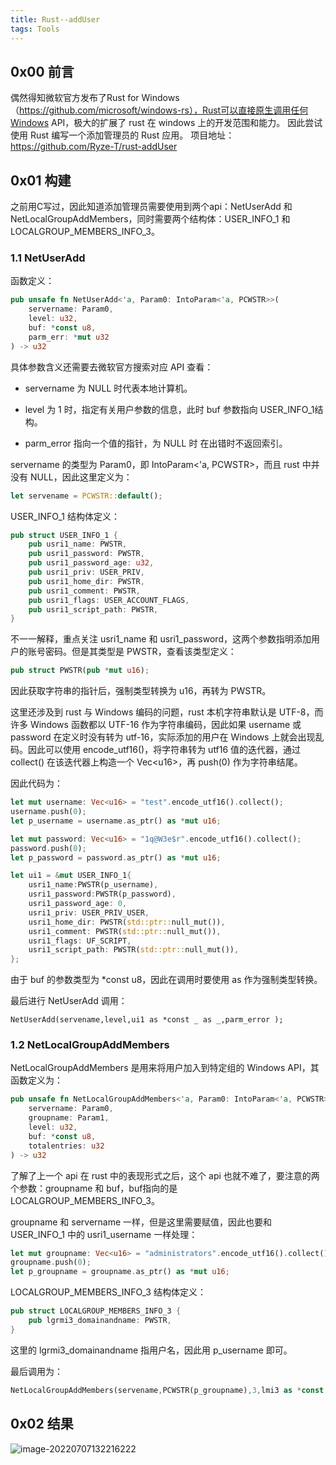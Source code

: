 ```yaml
---
title: Rust--addUser
tags: Tools
---
```

## 0x00 前言
偶然得知微软官方发布了Rust for Windows（https://github.com/microsoft/windows-rs），Rust可以直接原生调用任何Windows API，极大的扩展了 rust 在 windows 上的开发范围和能力。
因此尝试使用 Rust 编写一个添加管理员的 Rust 应用。
项目地址：https://github.com/Ryze-T/rust-addUser

## 0x01 构建
之前用C写过，因此知道添加管理员需要使用到两个api：NetUserAdd 和 NetLocalGroupAddMembers，同时需要两个结构体：USER_INFO_1 和 LOCALGROUP_MEMBERS_INFO_3。

### 1.1 NetUserAdd
函数定义：
```rust
pub unsafe fn NetUserAdd<'a, Param0: IntoParam<'a, PCWSTR>>(
    servername: Param0, 
    level: u32, 
    buf: *const u8, 
    parm_err: *mut u32
) -> u32
```

具体参数含义还需要去微软官方搜索对应 API 查看：

+ servername 为 NULL 时代表本地计算机。

+ level 为 1 时，指定有关用户参数的信息，此时 buf 参数指向 USER_INFO_1结构。
+ parm_error 指向一个值的指针，为 NULL 时 在出错时不返回索引。

servername 的类型为 Param0，即 IntoParam<'a, PCWSTR>，而且 rust 中并没有 NULL，因此这里定义为：

```rust
let servename = PCWSTR::default();
```

USER_INFO_1 结构体定义：

```rust
pub struct USER_INFO_1 {
    pub usri1_name: PWSTR,
    pub usri1_password: PWSTR,
    pub usri1_password_age: u32,
    pub usri1_priv: USER_PRIV,
    pub usri1_home_dir: PWSTR,
    pub usri1_comment: PWSTR,
    pub usri1_flags: USER_ACCOUNT_FLAGS,
    pub usri1_script_path: PWSTR,
}
```

不一一解释，重点关注 usri1_name 和 usri1_password，这两个参数指明添加用户的账号密码。但是其类型是 PWSTR，查看该类型定义：

```rust
pub struct PWSTR(pub *mut u16);
```

因此获取字符串的指针后，强制类型转换为 u16，再转为 PWSTR。

这里还涉及到 rust 与 Windows 编码的问题，rust 本机字符串默认是 UTF-8，而许多 Windows 函数都以 UTF-16 作为字符串编码，因此如果 username 或 password 在定义时没有转为 utf-16，实际添加的用户在 Windows 上就会出现乱码。因此可以使用 encode_utf16()，将字符串转为 utf16 值的迭代器，通过 collect() 在该迭代器上构造一个 Vec\<u16>，再 push(0) 作为字符串结尾。

因此代码为：

```rust
let mut username: Vec<u16> = "test".encode_utf16().collect();
username.push(0);
let p_username = username.as_ptr() as *mut u16;

let mut password: Vec<u16> = "1q@W3e$r".encode_utf16().collect();
password.push(0);
let p_password = password.as_ptr() as *mut u16;

let ui1 = &mut USER_INFO_1{
    usri1_name:PWSTR(p_username),
    usri1_password:PWSTR(p_password),
	usri1_password_age: 0,
	usri1_priv: USER_PRIV_USER,
	usri1_home_dir: PWSTR(std::ptr::null_mut()),
	usri1_comment: PWSTR(std::ptr::null_mut()),
	usri1_flags: UF_SCRIPT,
	usri1_script_path: PWSTR(std::ptr::null_mut()),
};
```

由于 buf 的参数类型为 *const u8，因此在调用时要使用 as 作为强制类型转换。

最后进行 NetUserAdd 调用：

```
NetUserAdd(servename,level,ui1 as *const _ as _,parm_error );
```

### 1.2 NetLocalGroupAddMembers

NetLocalGroupAddMembers 是用来将用户加入到特定组的 Windows API，其函数定义为：

```rust
pub unsafe fn NetLocalGroupAddMembers<'a, Param0: IntoParam<'a, PCWSTR>, Param1: IntoParam<'a, PCWSTR>>(
    servername: Param0, 
    groupname: Param1, 
    level: u32, 
    buf: *const u8, 
    totalentries: u32
) -> u32
```

了解了上一个 api 在 rust 中的表现形式之后，这个 api 也就不难了，要注意的两个参数：groupname 和 buf，buf指向的是  LOCALGROUP_MEMBERS_INFO_3。

groupname 和 servername 一样，但是这里需要赋值，因此也要和 USER_INFO_1 中的 usri1_username 一样处理：

```rust
let mut groupname: Vec<u16> = "administrators".encode_utf16().collect();
groupname.push(0);
let p_groupname = groupname.as_ptr() as *mut u16;
```

LOCALGROUP_MEMBERS_INFO_3 结构体定义：

```rust
pub struct LOCALGROUP_MEMBERS_INFO_3 {
    pub lgrmi3_domainandname: PWSTR,
}
```

这里的 lgrmi3_domainandname 指用户名，因此用 p_username 即可。

最后调用为：

```rust
NetLocalGroupAddMembers(servename,PCWSTR(p_groupname),3,lmi3 as *const _ as _,1);
```

## 0x02 结果

![image-20220707132216222](https://ryze-1258886299.cos.ap-beijing.myqcloud.com/image-20220707132216222.png)
